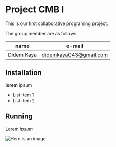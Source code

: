# Project CMB I
This is our first collaborative programing project.

The group member are as follows:

|name|e-mail| 
|-----|------|
|Didem Kaya| didemkaya043@gmail.com|

## Installation

**lorem** ipsum
- List item 1
- List item 2

## Running 

Lorem *ipsum*

![Here is an image](https://github.com/Didemkaya45/paeoniia/assets/149524092/f1efaa16-c583-4cfe-b000-74e5d31c9e9e)

